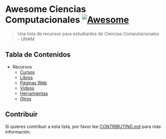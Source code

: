 # Awesome Ciencias Computacionales [![Awesome](https://awesome.re/badge.svg)](https://awesome.re)

> Una lista de recursos para estudiantes de Ciencias Computacionales - UNAM

## Tabla de Contenidos

- Recursos
  - [Cursos](Cursos)
  - [Libros](Libros.md)
  - [Páginas Web](PaginasWeb.md)
  - [Videos](Videos.md)
  - [Herramientas](Herramientas.md)
  - [Otros](Otros.md)

## Contribuir

Si quieres contribuir a esta lista, por favor lee [CONTRIBUTING.md](CONTRIBUTING.md) para más información.

